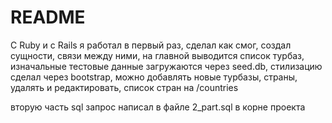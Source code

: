 # README

С Ruby и с Rails я работал в первый раз, сделал как смог, создал сущности, связи между ними, на главной выводится список турбаз, изначальные тестовые данные загружаются через seed.db, стилизацию сделал через bootstrap, можно добавлять новые турбазы, страны, удалять и редактировать, список стран на /countries

вторую часть sql запрос написал в файле 2_part.sql в корне проекта



